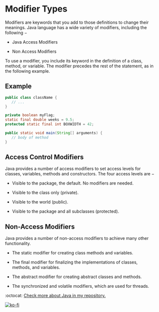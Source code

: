 # Modifier Types

Modifiers are keywords that you add to those definitions to change their meanings. Java language has a wide variety of modifiers, including the following −

- Java Access Modifiers

- Non Access Modifiers

To use a modifier, you include its keyword in the definition of a class, method, or variable. The modifier precedes the rest of the statement, as in the following example.

## Example

```java
public class className {
   // ...
}

private boolean myFlag;
static final double weeks = 9.5;
protected static final int BOXWIDTH = 42;

public static void main(String[] arguments) {
   // body of method
}
```

## Access Control Modifiers

Java provides a number of access modifiers to set access levels for classes, variables, methods and constructors. The four access levels are −

- Visible to the package, the default. No modifiers are needed.

- Visible to the class only (private).

- Visible to the world (public).

- Visible to the package and all subclasses (protected).

## Non-Access Modifiers

Java provides a number of non-access modifiers to achieve many other functionality.

- The static modifier for creating class methods and variables.

- The final modifier for finalizing the implementations of classes, methods, and variables.

- The abstract modifier for creating abstract classes and methods.

- The synchronized and volatile modifiers, which are used for threads.

:octocat: [Check more about Java in my repository.](https://github.com/FernandoCalmet/Java)

[![ko-fi](https://www.ko-fi.com/img/githubbutton_sm.svg)](https://ko-fi.com/T6T41JKMI)
